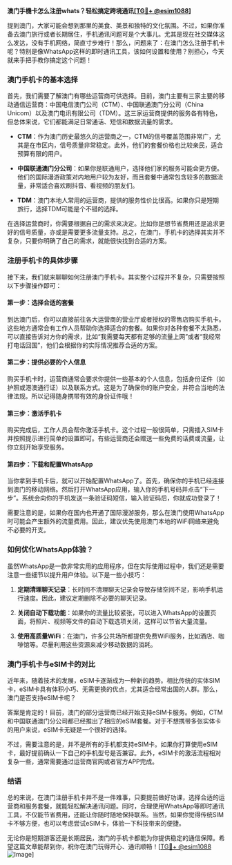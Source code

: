 **澳门手機卡怎么注册whats？轻松搞定跨境通讯[[TG💪+ @esim1088](https://t.me/s/esim1088)]**

提到澳门，大家可能会想到那里的美食、美景和独特的文化氛围。不过，如果你准备去澳门旅行或者长期居住，手机通讯问题可是个大事儿。尤其是现在社交媒体这么发达，没有手机网络，简直寸步难行！那么，问题来了：在澳门怎么注册手机卡呢？特别是像WhatsApp这样的即时通讯工具，该如何设置和使用？别担心，今天就来手把手教你搞定这个问题！

### 澳门手机卡的基本选择

首先，我们需要了解澳门有哪些运营商可供选择。目前，澳门主要有三家主要的移动通信运营商：中国电信澳门公司（CTM）、中国联通澳门分公司（China Unicom）以及澳门电讯有限公司（TDM）。这三家运营商提供的服务各有特色，但总体来说，它们都能满足日常通话、短信和数据流量的需求。

- **CTM**：作为澳门历史最悠久的运营商之一，CTM的信号覆盖范围非常广，尤其是在市区内，信号质量非常稳定。此外，他们的套餐价格也比较亲民，适合预算有限的用户。
  
- **中国联通澳门分公司**：如果你是联通用户，选择他们家的服务可能会更方便。他们的国际漫游政策对内地用户较为友好，而且套餐中通常包含较多的数据流量，非常适合喜欢刷抖音、看视频的朋友们。

- **TDM**：澳门本地人常用的运营商，提供的服务性价比很高。如果你只是短期旅行，选择TDM可能是个不错的选择。

在选择运营商时，你需要根据自己的需求来决定。比如你是想节省费用还是追求更好的信号质量，亦或是需要更多流量支持。总之，在澳门，手机卡的选择其实并不复杂，只要你明确了自己的需求，就能很快找到合适的方案。

### 注册手机卡的具体步骤

接下来，我们就来聊聊如何注册澳门手机卡。其实整个过程并不复杂，只需要按照以下步骤操作即可：

#### 第一步：选择合适的套餐

到达澳门后，你可以直接前往各大运营商的营业厅或者授权的零售店购买手机卡。这些地方通常会有工作人员帮助你选择适合的套餐。如果你对各种套餐不太熟悉，可以直接告诉对方你的需求，比如“我需要每天都有足够的流量上网”或者“我经常打电话回国”，他们会根据你的实际情况推荐合适的方案。

#### 第二步：提供必要的个人信息

购买手机卡时，运营商通常会要求你提供一些基本的个人信息，包括身份证件（如护照或港澳通行证）以及联系方式。这是为了确保你的账户安全，并符合当地的法律法规。所以记得随身携带有效的身份证件哦！

#### 第三步：激活手机卡

购买完成后，工作人员会帮你激活手机卡。这个过程一般很简单，只需插入SIM卡并按照提示进行简单的设置即可。有些运营商还会赠送一些免费的话费或流量，让你立刻开始享受服务。

#### 第四步：下载和配置WhatsApp

当你拿到手机卡后，就可以开始配置WhatsApp了。首先，确保你的手机已经连接到澳门的移动网络。然后打开WhatsApp应用，输入你的手机号码并点击“下一步”。系统会向你的手机发送一条验证码短信，输入验证码后，你就成功登录了！

需要注意的是，如果你在国内也开通了国际漫游服务，那么在澳门使用WhatsApp时可能会产生额外的流量费用。因此，建议优先使用澳门本地的WiFi网络来避免不必要的开支。

### 如何优化WhatsApp体验？

虽然WhatsApp是一款非常实用的应用程序，但在实际使用过程中，我们还是需要注意一些细节以提升用户体验。以下是一些小技巧：

1. **定期清理聊天记录**：长时间不清理聊天记录会导致存储空间不足，影响手机运行速度。因此，建议定期删除不必要的聊天记录。
   
2. **关闭自动下载功能**：如果你的流量比较紧张，可以进入WhatsApp的设置页面，将照片、视频等文件的自动下载选项关闭，这样可以节省大量流量。

3. **使用高质量WiFi**：在澳门，许多公共场所都提供免费WiFi服务，比如酒店、咖啡馆等。尽量利用这些资源来减少移动数据的消耗。

### 澳门手机卡与eSIM卡的对比

近年来，随着技术的发展，eSIM卡逐渐成为一种新的趋势。相比传统的实体SIM卡，eSIM卡具有体积小巧、无需更换的优点，尤其适合经常出国的人群。那么，澳门是否支持eSIM卡呢？

答案是肯定的！目前，澳门的部分运营商已经开始支持eSIM卡服务。例如，CTM和中国联通澳门分公司都已经推出了相应的eSIM套餐。对于不想携带多张实体卡的用户来说，eSIM卡无疑是一个很好的选择。

不过，需要注意的是，并不是所有的手机都支持eSIM卡。如果你打算使用eSIM卡，最好提前确认一下自己的手机型号是否兼容。此外，eSIM卡的激活流程相对复杂一些，通常需要通过运营商官网或者官方APP完成。

### 结语

总的来说，在澳门注册手机卡并不是一件难事，只要提前做好功课，选择合适的运营商和服务套餐，就能轻松解决通讯问题。同时，合理使用WhatsApp等即时通讯工具，不仅能节省费用，还能让你随时随地保持联系。当然，如果你觉得传统SIM卡不够方便，也可以考虑尝试eSIM卡，体验一下科技带来的便捷。

无论你是短期游客还是长期居民，澳门的手机卡都能为你提供稳定的通信保障。希望这篇文章能帮到你，祝你在澳门玩得开心、通讯顺畅！[[TG💪+ @esim1088](https://t.me/s/esim1088) ![Image](https://i.postimg.cc/4NQfJmqS/Snipaste-2025-05-13-00-14-12.png)]
